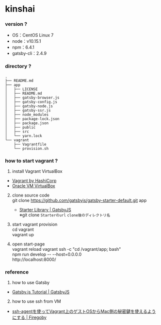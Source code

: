 # kinshai

### version ?
- OS：CentOS Linux 7
- node：v10.15.1
- npm：6.4.1
- gatsby-cli：2.4.9

### directory ?
```
.
├── README.md
├── app
│   ├── LICENSE
│   ├── README.md
│   ├── gatsby-browser.js
│   ├── gatsby-config.js
│   ├── gatsby-node.js
│   ├── gatsby-ssr.js
│   ├── node_modules
│   ├── package-lock.json
│   ├── package.json
│   ├── public
│   ├── src
│   └── yarn.lock
└── vagrant
    ├── Vagrantfile
    └── provision.sh
```

### how to start vagrant ?
1. install Vagrant VirtualBox
- [Vagrant by HashiCorp](https://www.vagrantup.com/)
- [Oracle VM VirtualBox](https://www.virtualbox.org/)

2. clone source code  
git clone https://github.com/gatsbyjs/gatsby-starter-default.git app
   - [Starter Library \| GatsbyJS](https://www.gatsbyjs.org/starters/?v=2)  
   ※git clone `Starterのurl` `clone後のディレクトリ名`

3. start vagrant provision  
cd vagrant  
vagrant up  

4. open start-page  
vagrant reload
vagrant ssh -c "cd /vagrant/app; bash"  
npm run develop -- --host=0.0.0.0  
http://localhost:8000/

### reference

1. how to use Gatsby
- [Gatsby\.js Tutorial \| GatsbyJS](https://www.gatsbyjs.org/tutorial/)

2. how to use ssh from VM
- [ssh\-agentを使ってVagrant上のゲストOSからMac側の秘密鍵を使えるようにする \| Firegoby](https://firegoby.jp/archives/5694)